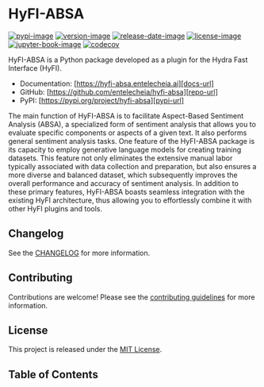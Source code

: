# HyFI-ABSA

[![pypi-image]][pypi-url]
[![version-image]][release-url]
[![release-date-image]][release-url]
[![license-image]][license-url]
[![jupyter-book-image]][docs-url]
[![codecov][codecov-image]][codecov-url]

<!-- Links: -->
[hyperfast python template]: https://github.com/entelecheia/hyperfast-python-template

[codecov-image]: https://codecov.io/gh/entelecheia/hyfi-absa/branch/main/graph/badge.svg?token=BC2f1ooCPI
[codecov-url]: https://codecov.io/gh/entelecheia/hyfi-absa
[pypi-image]: https://img.shields.io/pypi/v/hyfi-absa
[license-image]: https://img.shields.io/github/license/entelecheia/hyfi-absa
[license-url]: https://github.com/entelecheia/hyfi-absa/blob/main/LICENSE
[version-image]: https://img.shields.io/github/v/release/entelecheia/hyfi-absa?sort=semver
[release-date-image]: https://img.shields.io/github/release-date/entelecheia/hyfi-absa
[release-url]: https://github.com/entelecheia/hyfi-absa/releases
[jupyter-book-image]: https://jupyterbook.org/en/stable/_images/badge.svg

[repo-url]: https://github.com/entelecheia/hyfi-absa
[pypi-url]: https://pypi.org/project/hyfi-absa
[docs-url]: https://hyfi-absa.entelecheia.ai
[changelog]: https://github.com/entelecheia/hyfi-absa/blob/main/CHANGELOG.md
[contributing guidelines]: https://github.com/entelecheia/hyfi-absa/blob/main/CONTRIBUTING.md
<!-- Links: -->

HyFI-ABSA is a Python package developed as a plugin for the Hydra Fast Interface (HyFI).

- Documentation: [https://hyfi-absa.entelecheia.ai][docs-url]
- GitHub: [https://github.com/entelecheia/hyfi-absa][repo-url]
- PyPI: [https://pypi.org/project/hyfi-absa][pypi-url]

The main function of HyFI-ABSA is to facilitate Aspect-Based Sentiment Analysis (ABSA), a specialized form of sentiment analysis that allows you to evaluate specific components or aspects of a given text. It also performs general sentiment analysis tasks. One feature of the HyFI-ABSA package is its capacity to employ generative language models for creating training datasets. This feature not only eliminates the extensive manual labor typically associated with data collection and preparation, but also ensures a more diverse and balanced dataset, which subsequently improves the overall performance and accuracy of sentiment analysis. In addition to these primary features, HyFI-ABSA boasts seamless integration with the existing HyFI architecture, thus allowing you to effortlessly combine it with other HyFI plugins and tools.

## Changelog

See the [CHANGELOG] for more information.

## Contributing

Contributions are welcome! Please see the [contributing guidelines] for more information.

## License

This project is released under the [MIT License][license-url].

## Table of Contents

```{tableofcontents}
```
